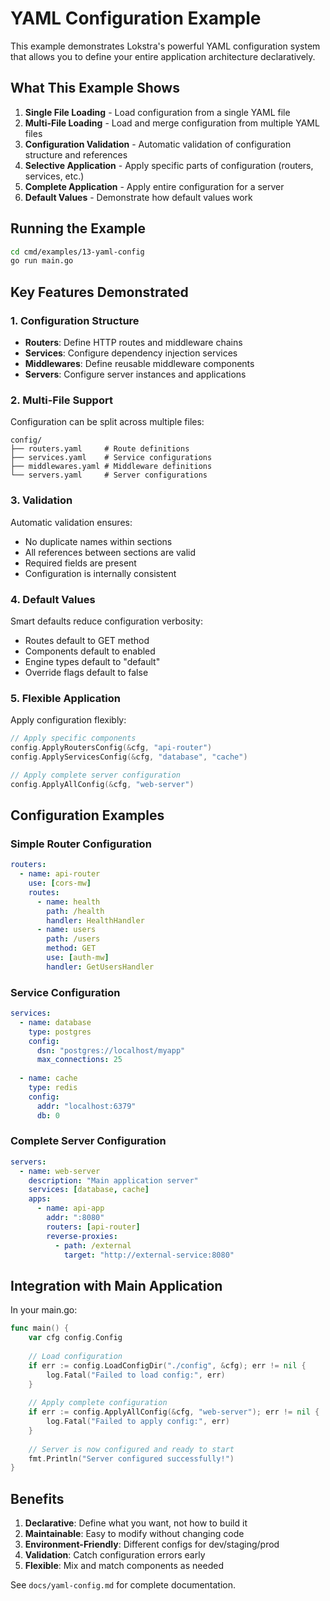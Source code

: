 # YAML Configuration Example

This example demonstrates Lokstra's powerful YAML configuration system that allows you to define your entire application architecture declaratively.

## What This Example Shows

1. **Single File Loading** - Load configuration from a single YAML file
2. **Multi-File Loading** - Load and merge configuration from multiple YAML files
3. **Configuration Validation** - Automatic validation of configuration structure and references
4. **Selective Application** - Apply specific parts of configuration (routers, services, etc.)
5. **Complete Application** - Apply entire configuration for a server
6. **Default Values** - Demonstrate how default values work

## Running the Example

```bash
cd cmd/examples/13-yaml-config
go run main.go
```

## Key Features Demonstrated

### 1. Configuration Structure
- **Routers**: Define HTTP routes and middleware chains
- **Services**: Configure dependency injection services
- **Middlewares**: Define reusable middleware components  
- **Servers**: Configure server instances and applications

### 2. Multi-File Support
Configuration can be split across multiple files:
```
config/
├── routers.yaml     # Route definitions
├── services.yaml    # Service configurations
├── middlewares.yaml # Middleware definitions
└── servers.yaml     # Server configurations
```

### 3. Validation
Automatic validation ensures:
- No duplicate names within sections
- All references between sections are valid
- Required fields are present
- Configuration is internally consistent

### 4. Default Values
Smart defaults reduce configuration verbosity:
- Routes default to GET method
- Components default to enabled
- Engine types default to "default"
- Override flags default to false

### 5. Flexible Application
Apply configuration flexibly:
```go
// Apply specific components
config.ApplyRoutersConfig(&cfg, "api-router")
config.ApplyServicesConfig(&cfg, "database", "cache")

// Apply complete server configuration  
config.ApplyAllConfig(&cfg, "web-server")
```

## Configuration Examples

### Simple Router Configuration
```yaml
routers:
  - name: api-router
    use: [cors-mw]
    routes:
      - name: health
        path: /health
        handler: HealthHandler
      - name: users
        path: /users
        method: GET
        use: [auth-mw]
        handler: GetUsersHandler
```

### Service Configuration
```yaml
services:
  - name: database
    type: postgres
    config:
      dsn: "postgres://localhost/myapp"
      max_connections: 25
      
  - name: cache
    type: redis
    config:
      addr: "localhost:6379"
      db: 0
```

### Complete Server Configuration
```yaml
servers:
  - name: web-server
    description: "Main application server"
    services: [database, cache]
    apps:
      - name: api-app
        addr: ":8080"
        routers: [api-router]
        reverse-proxies:
          - path: /external
            target: "http://external-service:8080"
```

## Integration with Main Application

In your main.go:
```go
func main() {
    var cfg config.Config
    
    // Load configuration
    if err := config.LoadConfigDir("./config", &cfg); err != nil {
        log.Fatal("Failed to load config:", err)
    }
    
    // Apply complete configuration
    if err := config.ApplyAllConfig(&cfg, "web-server"); err != nil {
        log.Fatal("Failed to apply config:", err)
    }
    
    // Server is now configured and ready to start
    fmt.Println("Server configured successfully!")
}
```

## Benefits

1. **Declarative**: Define what you want, not how to build it
2. **Maintainable**: Easy to modify without changing code
3. **Environment-Friendly**: Different configs for dev/staging/prod
4. **Validation**: Catch configuration errors early
5. **Flexible**: Mix and match components as needed

See `docs/yaml-config.md` for complete documentation.